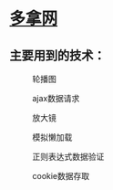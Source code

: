 <h1><a href="https://ashdz.github.io/duona">多拿网</a></h1>
<dl>
  <dt>
     <h2>主要用到的技术：</h2>
  </dt>
  <dd>
    <p>轮播图</p>
    <p>ajax数据请求</p>
    <p>放大镜</p>
    <p>模拟懒加载</p>
    <p>正则表达式数据验证</p>
    <p>cookie数据存取</p>
  </dd>
</dl>
